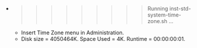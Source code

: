 * >>>>>>>>> Running inst-std-system-time-zone.sh ...
  * Insert Time Zone menu in Administration.
  * Disk size = 4050464K. Space Used = 4K. Runtime = 00:00:00:01.
